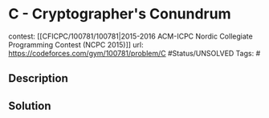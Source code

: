 # C - Cryptographer's Conundrum

contest: [[CFICPC/100781/100781|2015-2016 ACM-ICPC Nordic Collegiate Programming Contest (NCPC 2015)]]
url: https://codeforces.com/gym/100781/problem/C
#Status/UNSOLVED
Tags: #

## Description

## Solution

